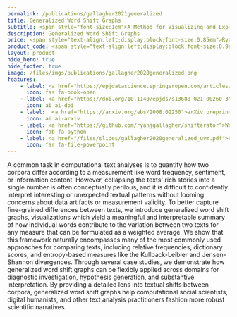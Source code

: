 ```yaml
---
permalink: /publications/gallagher2021generalized
title: Generalized Word Shift Graphs
subtitle: <span style="font-size:1em">A Method for Visualizing and Explaining Pairwise Comparisons Between Texts</span>
description: Generalized Word Shift Graphs
price: <span style="text-align:left;display:block;font-size:0.85em">Ryan J. Gallagher, Morgan R. Frank, Lewis Mitchell, Aaron J. Schwartz, Andrew J. Reagan, Christopher M. Danforth, Peter Sheridan Dodds</span>
product_code: <span style="text-align:left;display:block;font-size:0.9em">EPJ Data Science, 2021</span>
layout: product
hide_hero: true
hide_footer: true
image: /files/imgs/publications/gallagher2020generalized.png
features:
    - label: <a href="https://epjdatascience.springeropen.com/articles/10.1140/epjds/s13688-021-00260-3">Journal article (open access)</a>
      icon: fas fa-book-open
    - label: <a href="https://doi.org/10.1140/epjds/s13688-021-00260-3">10.1140/epjds/s13688-021-00260-3</a>
      icon: ai ai-doi
    - label:  <a href="https://arxiv.org/abs/2008.02250">arXiv preprint (open access)</a>
      icon: ai ai-arxiv
    - label: <a href="https://github.com/ryanjgallagher/shifterator">Word shift graph code</a>
      icon: fab fa-python
    - label: <a href="/files/slides/gallagher2020generalized_uvm.pdf">Slides</a>
      icon: far fa-file-powerpoint
---
```


A common task in computational text analyses is to quantify how two corpora differ according to a measurement like word frequency, sentiment, or information content. However, collapsing the texts' rich stories into a single number is often conceptually perilous, and it is difficult to confidently interpret interesting or unexpected textual patterns without looming concerns about data artifacts or measurement validity. To better capture fine-grained differences between texts, we introduce generalized word shift graphs, visualizations which yield a meaningful and interpretable summary of how individual words contribute to the variation between two texts for any measure that can be formulated as a weighted average. We show that this framework naturally encompasses many of the most commonly used approaches for comparing texts, including relative frequencies, dictionary scores, and entropy-based measures like the Kullback-Leibler and Jensen-Shannon divergences. Through several case studies, we demonstrate how generalized word shift graphs can be flexibly applied across domains for diagnostic investigation, hypothesis generation, and substantive interpretation. By providing a detailed lens into textual shifts between corpora, generalized word shift graphs help computational social scientists, digital humanists, and other text analysis practitioners fashion more robust scientific narratives.

